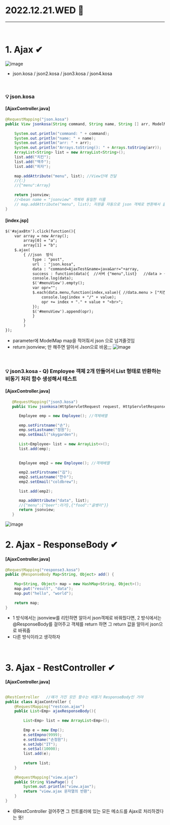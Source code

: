 # 2022.12.21.WED 📅
----------------
<br> 

# 1. Ajax ✔
![image](https://user-images.githubusercontent.com/111114507/208802297-1a22f0e1-11f2-413a-b83d-194975a78272.png)
- json.kosa  / json2.kosa  / json3.kosa  / json4.kosa
<br>

### 💡 json.kosa
#### [AjaxController.java]
```java
@RequestMapping("json.kosa")
public View jsonkosa(String command, String name, String [] arr, ModelMap map) {
    
    System.out.println("command: " + command);
    System.out.println("name: " + name);
    System.out.println("arr: " + arr);
    System.out.println("Arrays.toString(): " + Arrays.toString(arr));
    ArrayList<String> list = new ArrayList<String>();
    list.add("치킨");
    list.add("맥주");
    list.add("피자");
    
    map.addAttribute("menu", list); //View단에 전달
    //{:}
    //{"menu":Array}
    
    return jsonview;
    //<bean name = "jsonview" 객체와 동일한 이름
    // map.addAttribute("menu", list); 자원을 자동으로 json 객체로 변환해서 클라이언트에게 비동기로 전달
}
```
#### [index.jsp]
```jsp
$('#ajaxBtn').click(function(){
    var array = new Array();
        array[0] = "a";
        array[1] = "b";
    $.ajax(
        { //json  방식
            type : "post",
            url  : "json.kosa",
            data : "command=AjaxTest&name=java&arr="+array,
            success : function(data){  //서버 {"menu",list}   //data > {}
            console.log(data);
            $('#menuView').empty();
            var opr="";
            $.each(data.menu,function(index,value){ //data.menu > ["치킨맥주","돈까스","치킨피자"]
                console.log(index + "/" + value);
                opr += index + "." + value + "<br>";
            });
            $('#menuView').append(opr);
            } 
        } 
        )    
});

```
- parameter에 ModelMap map을 적어줘서 json 으로 넘겨줄것임
- return jsonview; 만 해주면 알아서 Json으로 바꿈;;;
![image](https://user-images.githubusercontent.com/111114507/208802703-8465a64d-1275-4cf6-8543-5c37981ab03f.png)
<br>

### 💡 json3.kosa - Q) Employee 객체 2개 만들어서 List 형태로 반환하는 비동기 처리 함수 생성해서 테스트
#### [AjaxController.java]
```java
   @RequestMapping("json3.kosa")
   public View jsonkosa(HttpServletRequest request, HttpServletResponse response, ModelMap map) {

      Employee emp = new Employee(); //객체배열
      
      emp.setFirstname("손");
      emp.setLastname("정원");
      emp.setEmail("skygarden");
      
      List<Employee> list = new ArrayList<>();      
      list.add(emp);
      
      
      Employee emp2 = new Employee(); //객체배열
      
      emp2.setFirstname("김");
      emp2.setLastname("찬수");
      emp2.setEmail("coldbrew");
      
      list.add(emp2);

      map.addAttribute("data", list);
      //{"menu":{"beer":라거},{"food":"골뱅이"}}
	  return jsonview;
   }
```
![image](https://user-images.githubusercontent.com/111114507/208804699-e4d8a04d-b18b-45ae-8773-f275c05b0db4.png)
<br>

# 2. Ajax - ResponseBody ✔
#### [AjaxController.java]
```java
@RequestMapping("response3.kosa")
public @ResponseBody Map<String, Object> add() {
    
    Map<String, Object> map = new HashMap<String, Object>();
    map.put("result", "data");
    map.put("hello", "world");
    
    return map;
}
```
- 1 방식에서는 jsonview를 리턴하면 알아서 json객체로 바꿔줬다면, 2 방식에서는 @ResponseBody를 걸어주고 객체를 return 하면 그 return 값을 알아서 json으로 바꿔줌
- 다른 방식이라고 생각하자
<br>

# 3. Ajax - RestController ✔
#### [AjaxController.java]
```java

@RestController   //얘가 가진 모든 함수는 비동기 ResponseBody인 거야
public class AjaxController {
	@RequestMapping("restcon.ajax")
	public List<Emp> ajaxResponseBody(){
		
		List<Emp> list = new ArrayList<Emp>();
		
		Emp e = new Emp();
		e.setEmpno(9999);
		e.setEname("손정원");
		e.setJob("IT");
		e.setSal(10000);
		list.add(e);
		
		return list;
	}
	
	@RequestMapping("view.ajax")
	public String ViewPage() {
		System.out.println("view.ajax");
		return "view.ajax 문자열의 반환";
	}
} 
```
- @RestController 걸어주면 그 컨트롤러에 있는 모든 메소드를 Ajax로 처리하겠다는 뜻!
